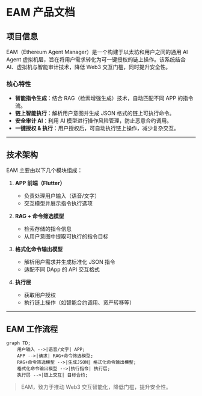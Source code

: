 # EAM 产品文档

## 项目信息

EAM（Ethereum Agent Manager）是一个构建于以太坊和用户之间的通用 AI Agent 虚拟机层，旨在将用户需求转化为可一键授权的链上操作。该系统结合 AI、虚拟机与智能审计技术，降低 Web3 交互门槛，同时提升安全性。

### **核心特性**

- **智能指令生成**：结合 RAG（检索增强生成）技术，自动匹配不同 APP 的指令流。
- **链上智能执行**：解析用户意图并生成 JSON 格式的链上可执行命令。
- **安全审计 AI**：利用 AI 模型进行操作风险管理，防止恶意合约调用。
- **一键授权 & 执行**：用户授权后，可自动执行链上操作，减少复杂交互。

---

## 技术架构

EAM 主要由以下几个模块组成：

1. **APP 前端（Flutter）**

   - 负责处理用户输入（语音/文字）
   - 交互模型并展示指令执行选项

2. **RAG + 命令筛选模型**

   - 检索存储的指令信息
   - 从用户意图中提取可执行的指令目标

3. **格式化命令输出模型**

   - 解析用户需求并生成标准化 JSON 指令
   - 适配不同 DApp 的 API 交互格式

4. **执行层**
   - 获取用户授权
   - 执行链上操作（如智能合约调用、资产转移等）

---

## EAM 工作流程

```mermaid
graph TD;
    用户输入 -->|语音/文字| APP;
    APP -->|请求| RAG+命令筛选模型;
    RAG+命令筛选模型 -->|生成JSON| 格式化命令输出模型;
    格式化命令输出模型 -->|执行指令| 执行层;
    执行层 -->|链上交互| 目标合约;
```

> EAM，致力于推动 Web3 交互智能化，降低门槛，提升安全性。

